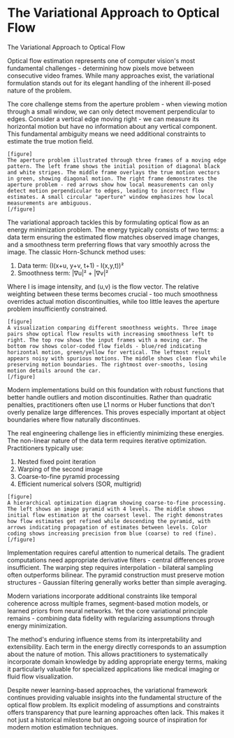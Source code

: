 # The Variational Approach to Optical Flow

The Variational Approach to Optical Flow

Optical flow estimation represents one of computer vision's most fundamental challenges - determining how pixels move between consecutive video frames. While many approaches exist, the variational formulation stands out for its elegant handling of the inherent ill-posed nature of the problem.

The core challenge stems from the aperture problem - when viewing motion through a small window, we can only detect movement perpendicular to edges. Consider a vertical edge moving right - we can measure its horizontal motion but have no information about any vertical component. This fundamental ambiguity means we need additional constraints to estimate the true motion field.

```
[figure]
The aperture problem illustrated through three frames of a moving edge pattern. The left frame shows the initial position of diagonal black and white stripes. The middle frame overlays the true motion vectors in green, showing diagonal motion. The right frame demonstrates the aperture problem - red arrows show how local measurements can only detect motion perpendicular to edges, leading to incorrect flow estimates. A small circular "aperture" window emphasizes how local measurements are ambiguous.
[/figure]
```

The variational approach tackles this by formulating optical flow as an energy minimization problem. The energy typically consists of two terms: a data term ensuring the estimated flow matches observed image changes, and a smoothness term preferring flows that vary smoothly across the image. The classic Horn-Schunck method uses:

1. Data term: (I(x+u, y+v, t+1) - I(x,y,t))² 
2. Smoothness term: |∇u|² + |∇v|²

Where I is image intensity, and (u,v) is the flow vector. The relative weighting between these terms becomes crucial - too much smoothness overrides actual motion discontinuities, while too little leaves the aperture problem insufficiently constrained.

```
[figure]
A visualization comparing different smoothness weights. Three image pairs show optical flow results with increasing smoothness left to right. The top row shows the input frames with a moving car. The bottom row shows color-coded flow fields - blue/red indicating horizontal motion, green/yellow for vertical. The leftmost result appears noisy with spurious motions. The middle shows clean flow while preserving motion boundaries. The rightmost over-smooths, losing motion details around the car.
[/figure]
```

Modern implementations build on this foundation with robust functions that better handle outliers and motion discontinuities. Rather than quadratic penalties, practitioners often use L1 norms or Huber functions that don't overly penalize large differences. This proves especially important at object boundaries where flow naturally discontinues.

The real engineering challenge lies in efficiently minimizing these energies. The non-linear nature of the data term requires iterative optimization. Practitioners typically use:

1. Nested fixed point iteration
2. Warping of the second image
3. Coarse-to-fine pyramid processing
4. Efficient numerical solvers (SOR, multigrid)

```
[figure]
A hierarchical optimization diagram showing coarse-to-fine processing. The left shows an image pyramid with 4 levels. The middle shows initial flow estimation at the coarsest level. The right demonstrates how flow estimates get refined while descending the pyramid, with arrows indicating propagation of estimates between levels. Color coding shows increasing precision from blue (coarse) to red (fine).
[/figure]
```

Implementation requires careful attention to numerical details. The gradient computations need appropriate derivative filters - central differences prove insufficient. The warping step requires interpolation - bilateral sampling often outperforms bilinear. The pyramid construction must preserve motion structures - Gaussian filtering generally works better than simple averaging.

Modern variations incorporate additional constraints like temporal coherence across multiple frames, segment-based motion models, or learned priors from neural networks. Yet the core variational principle remains - combining data fidelity with regularizing assumptions through energy minimization.

The method's enduring influence stems from its interpretability and extensibility. Each term in the energy directly corresponds to an assumption about the nature of motion. This allows practitioners to systematically incorporate domain knowledge by adding appropriate energy terms, making it particularly valuable for specialized applications like medical imaging or fluid flow visualization.

Despite newer learning-based approaches, the variational framework continues providing valuable insights into the fundamental structure of the optical flow problem. Its explicit modeling of assumptions and constraints offers transparency that pure learning approaches often lack. This makes it not just a historical milestone but an ongoing source of inspiration for modern motion estimation techniques.